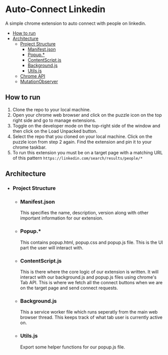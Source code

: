 # Auto-Connect Linkedin

A simple chrome extension to auto connect with people on linkedin.

- [How to run](#how-to-run)
- [Architecture](#architecture)
  - [Project Structure](#project-structure)
    - [Manifest.json](#manifest.json)
    - [Popup.\*](#popup.*)
    - [ContentScript.js](#content-script)
    - [Background.js](#background-js)
    - [Utils.js](#utils-js)
  - [Chrome API](#chrome-api)
  - [MutationObserver](#mutation-observer)

## How to run

1. Clone the repo to your local machine.
2. Open your chrome web browser and click on the puzzle icon on the top right side and go to manage extensions.
3. Toggle on the developer mode on the top-right side of the window and then click on the Load Unpacked button.
4. Select the repo that you cloned on your local machine. Click on the puzzle icon from step 2 again. Find the extension and pin it to your chrome taskbar.
5. To run this extension you must be on a target page with a matching URL of this pattern `https://linkedin.com/search/results/people/*`

## Architecture

- ### Project Structure

  - ### Manifest.json

    This specifies the name, description, version along with other important information for our extension.

  - ### Popup.\*

    This contains popup.html, popup.css and popup.js file. This is the UI part the user will interact with.

  - ### ContentScript.js

    This is there where the core logic of our extension is written. It will interact with our background.js and popup.js files using chrome's Tab API. This is where we fetch all the connect buttons when we are on the target page and send connect requests.

  - ### Background.js

    This a service worker file which runs seperatly from the main web browser thread. This keeps track of what tab user is currently active on.

  - ### Utils.js
    Export some helper functions for our popup.js file.
